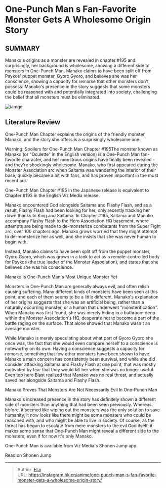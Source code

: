 # One-Punch Man s Fan-Favorite Monster Gets A Wholesome Origin Story


## SUMMARY 



  Manako&#39;s origins as a monster are revealed in chapter #195 and surprisingly, her background is wholesome, showing a different side to monsters in One-Punch Man.   Manako claims to have been split off from Psykos&#39; puppet monster, Gyoro Gyoro, and believes she was her conscience, showing a capacity for remorse that other monsters don&#39;t possess.   Manako&#39;s presence in the story suggests that some monsters could be reasoned with and potentially integrated into society, challenging the belief that all monsters must be eliminated.  

![iamge](https://static1.srcdn.com/wordpress/wp-content/uploads/2023/11/opm-saitama-manako.jpg)

## Literature Review

One-Punch Man Chapter explains the origins of the friendly monster, Manako, and the story she offers is a surprisingly wholesome one.




Warning: Spoilers for One-Punch Man Chapter #195The monster known as Manako (or &#34;Oculette&#34; in the English version) is a One-Punch Man fan-favorite character, and her monstrous origins have finally been revealed - and they&#39;re shockingly wholesome. Manako, who first appeared during the Monster Association arc when Saitama was wandering the interior of their base, quickly became a hit with fans, and has proven important in the most recent arc.






One-Punch Man Chapter #195 in the Japanese release is equivalent to Chapter #193 in the English Viz Media release.




Manako encountered God alongside Saitama and Flashy Flash, and as a result, Flashy Flash had been looking for her, only recently tracking her down thanks to King and Saitama. In Chapter #195, Saitama and Manako accompany Flashy Flash to the Hero Association HQ basement, where attempts are being made to de-monsterize combatants from the Super Fight arc, over 100 chapters ago. Manako grows worried that they might attempt to de-monsterize her as well, and she insists that she was never human to begin with.

          

Instead, Manako claims to have been split off from the puppet monster, Gyoro Gyoro, which was grown in a tank to act as a remote-controlled body for Psykos (the true leader of the Monster Association), and states that she believes she was his conscience.





 Manako is One-Punch Man&#39;s Most Unique Monster Yet 
          

Monsters in One-Punch Man are generally always evil, and often relish causing suffering. Many different kinds of monsters have been seen at this point, and each of them seems to be a little different. Manako&#39;s explanation of her origins suggests that she was an artificial being, rather than a naturally occurring monster, or a human that underwent &#34;monsterification&#34;. When Manako was first found, she was merely hiding in a bathroom deep within the Monster Association&#39;s HQ, desperate not to become a part of the battle raging on the surface. That alone showed that Manako wasn&#39;t an average monster.

While Manako is merely speculating about what part of Gyoro Gyoro she once was, the fact that she would even compare herself to a conscience is noteworthy on its own. Having a conscience suggests a capacity for remorse, something that few other monsters have been shown to have. Manako&#39;s main concern has consistently been survival, and while she did consider attacking Saitama and Flashy Flash at one point, that was mostly motivated by fear that they would kill her when she was no longer useful. Even top hero Blast realized that Manako was no real threat, and actually saved her alongside Saitama and Flashy Flash.






 Manako Proves That Monsters Are Not Necessarily Evil In One-Punch Man 
          

Manako&#39;s increased presence in the story has definitely shown a different side of monsters than anything that had been seen previously. Whereas before, it seemed like wiping out the monsters was the only solution to save humanity, it now looks like there might be some monsters who could be reasoned with, and who might be able to live in society. Of course, as the threat has begun to escalate from mere monsters to the evil God itself, it makes some sense that One-Punch Man might reveal a different side to the monsters, even if for now it&#39;s only Manako.

One-Punch Man is available from Viz Media&#39;s Shonen Jump app.

Read on Shonen Jump



---

> Author: [Ella](https://instagram.hk.cn/)  
> URL: https://instagram.hk.cn/anime/one-punch-man-s-fan-favorite-monster-gets-a-wholesome-origin-story/  

